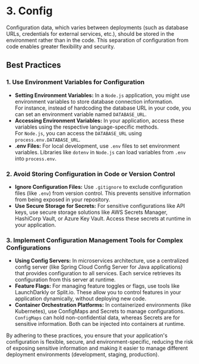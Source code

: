 # 3. Config

Configuration data, which varies between deployments (such as database URLs, credentials for external services, etc.), should be stored in the environment rather than in the code. This separation of configuration from code enables greater flexibility and security.

## Best Practices

### 1. Use Environment Variables for Configuration

* **Setting Environment Variables:** In a `Node.js` application, you might use environment variables to store database connection information. 
<br> For instance, instead of hardcoding the database URL in your code, you can set an environment variable named `DATABASE_URL`.
* **Accessing Environment Variables:** In your application, access these variables using the respective language-specific methods. 
<br> For `Node.js`, you can access the `DATABASE_URL` using `process.env.DATABASE_URL`.
* **.env Files:** For local development, use `.env` files to set environment variables. Libraries like `dotenv` in `Node.js` can load variables from `.env` into `process.env`.

### 2. Avoid Storing Configuration in Code or Version Control

* **Ignore Configuration Files:** Use `.gitignore` to exclude configuration files (like `.env`) from version control. This prevents sensitive information from being exposed in your repository.
* **Use Secure Storage for Secrets:** For sensitive configurations like API keys, use secure storage solutions like AWS Secrets Manager, HashiCorp Vault, or Azure Key Vault. Access these secrets at runtime in your application.

### 3. Implement Configuration Management Tools for Complex Configurations

* **Using Config Servers:** In microservices architecture, use a centralized config server (like Spring Cloud Config Server for Java applications) that provides configuration to all services. Each service retrieves its configuration from this server at runtime.
* **Feature Flags:** For managing feature toggles or flags, use tools like LaunchDarkly or Split.io. These allow you to control features in your application dynamically, without deploying new code.
* **Container Orchestration Platforms:** In containerized environments (like Kubernetes), use ConfigMaps and Secrets to manage configurations. `ConfigMaps` can hold non-confidential data, whereas Secrets are for sensitive information. Both can be injected into containers at runtime.

By adhering to these practices, you ensure that your application's configuration is flexible, secure, and environment-specific, reducing the risk of exposing sensitive information and making it easier to manage different deployment environments (development, staging, production).

